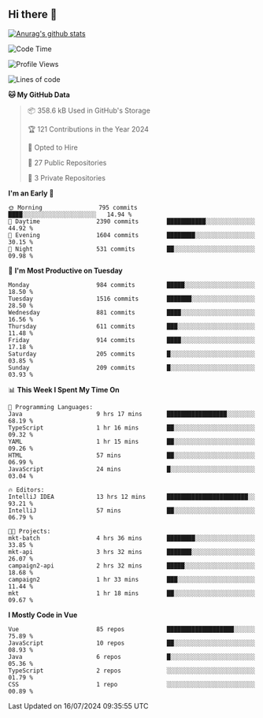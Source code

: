## Hi there 👋

[![Anurag's github stats](https://github-readme-stats.vercel.app/api?username=Songwonseok)](https://github.com/anuraghazra/github-readme-stats)



<!--START_SECTION:waka-->
![Code Time](http://img.shields.io/badge/Code%20Time-2%2C920%20hrs%2059%20mins-blue)

![Profile Views](http://img.shields.io/badge/Profile%20Views-0-blue)

![Lines of code](https://img.shields.io/badge/From%20Hello%20World%20I%27ve%20Written-34.8%20million%20lines%20of%20code-blue)

**🐱 My GitHub Data** 

> 📦 358.6 kB Used in GitHub's Storage 
 > 
> 🏆 121 Contributions in the Year 2024
 > 
> 💼 Opted to Hire
 > 
> 📜 27 Public Repositories 
 > 
> 🔑 3 Private Repositories 
 > 
**I'm an Early 🐤** 

```text
🌞 Morning                795 commits         ████░░░░░░░░░░░░░░░░░░░░░   14.94 % 
🌆 Daytime                2390 commits        ███████████░░░░░░░░░░░░░░   44.92 % 
🌃 Evening                1604 commits        ████████░░░░░░░░░░░░░░░░░   30.15 % 
🌙 Night                  531 commits         ██░░░░░░░░░░░░░░░░░░░░░░░   09.98 % 
```
📅 **I'm Most Productive on Tuesday** 

```text
Monday                   984 commits         █████░░░░░░░░░░░░░░░░░░░░   18.50 % 
Tuesday                  1516 commits        ███████░░░░░░░░░░░░░░░░░░   28.50 % 
Wednesday                881 commits         ████░░░░░░░░░░░░░░░░░░░░░   16.56 % 
Thursday                 611 commits         ███░░░░░░░░░░░░░░░░░░░░░░   11.48 % 
Friday                   914 commits         ████░░░░░░░░░░░░░░░░░░░░░   17.18 % 
Saturday                 205 commits         █░░░░░░░░░░░░░░░░░░░░░░░░   03.85 % 
Sunday                   209 commits         █░░░░░░░░░░░░░░░░░░░░░░░░   03.93 % 
```


📊 **This Week I Spent My Time On** 

```text
💬 Programming Languages: 
Java                     9 hrs 17 mins       █████████████████░░░░░░░░   68.19 % 
TypeScript               1 hr 16 mins        ██░░░░░░░░░░░░░░░░░░░░░░░   09.32 % 
YAML                     1 hr 15 mins        ██░░░░░░░░░░░░░░░░░░░░░░░   09.26 % 
HTML                     57 mins             ██░░░░░░░░░░░░░░░░░░░░░░░   06.99 % 
JavaScript               24 mins             █░░░░░░░░░░░░░░░░░░░░░░░░   03.04 % 

🔥 Editors: 
IntelliJ IDEA            13 hrs 12 mins      ███████████████████████░░   93.21 % 
IntelliJ                 57 mins             ██░░░░░░░░░░░░░░░░░░░░░░░   06.79 % 

🐱‍💻 Projects: 
mkt-batch                4 hrs 36 mins       ████████░░░░░░░░░░░░░░░░░   33.85 % 
mkt-api                  3 hrs 32 mins       ███████░░░░░░░░░░░░░░░░░░   26.07 % 
campaign2-api            2 hrs 32 mins       █████░░░░░░░░░░░░░░░░░░░░   18.68 % 
campaign2                1 hr 33 mins        ███░░░░░░░░░░░░░░░░░░░░░░   11.44 % 
mkt                      1 hr 18 mins        ██░░░░░░░░░░░░░░░░░░░░░░░   09.67 % 
```

**I Mostly Code in Vue** 

```text
Vue                      85 repos            ███████████████████░░░░░░   75.89 % 
JavaScript               10 repos            ██░░░░░░░░░░░░░░░░░░░░░░░   08.93 % 
Java                     6 repos             █░░░░░░░░░░░░░░░░░░░░░░░░   05.36 % 
TypeScript               2 repos             ░░░░░░░░░░░░░░░░░░░░░░░░░   01.79 % 
CSS                      1 repo              ░░░░░░░░░░░░░░░░░░░░░░░░░   00.89 % 
```




 Last Updated on 16/07/2024 09:35:55 UTC
<!--END_SECTION:waka-->
